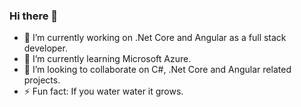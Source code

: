 ### Hi there 👋
- 🔭 I’m currently working on .Net Core and Angular as a full stack developer.
- 🌱 I’m currently learning Microsoft Azure.
- 👯 I’m looking to collaborate on C#, .Net Core and Angular related projects.
- ⚡ Fun fact: If you water water it grows.
